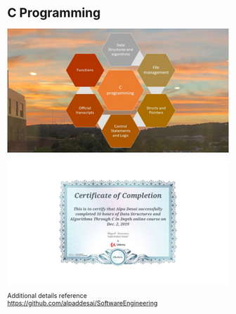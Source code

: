 # C Programming

![imaeg](Cprogramming.jpg)

![image](Certificate.jpg)

Additional details reference https://github.com/alpaddesai/SoftwareEngineering
